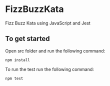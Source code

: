 # FizzBuzzKata

Fizz Buzz Kata using JavaScript and Jest 

## To get started

Open src folder and run the following command:

```
npm install
````

To run the test run the following command:

````
npm test
````